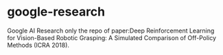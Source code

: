 # google-research
Google AI Research
only the repo of paper:Deep Reinforcement Learning for Vision-Based Robotic Grasping: A Simulated Comparison of Off-Policy Methods (ICRA 2018).
 
